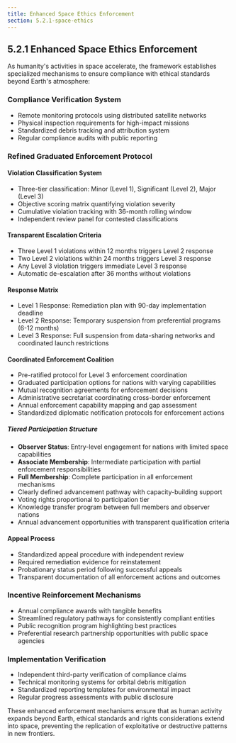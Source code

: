 ```yaml
---
title: Enhanced Space Ethics Enforcement
section: 5.2.1-space-ethics
---
```


## 5.2.1 Enhanced Space Ethics Enforcement

As humanity's activities in space accelerate, the framework establishes specialized mechanisms to ensure compliance with ethical standards beyond Earth's atmosphere:

### Compliance Verification System

- Remote monitoring protocols using distributed satellite networks
- Physical inspection requirements for high-impact missions
- Standardized debris tracking and attribution system
- Regular compliance audits with public reporting

### Refined Graduated Enforcement Protocol

#### Violation Classification System
- Three-tier classification: Minor (Level 1), Significant (Level 2), Major (Level 3)
- Objective scoring matrix quantifying violation severity
- Cumulative violation tracking with 36-month rolling window
- Independent review panel for contested classifications

#### Transparent Escalation Criteria
- Three Level 1 violations within 12 months triggers Level 2 response
- Two Level 2 violations within 24 months triggers Level 3 response
- Any Level 3 violation triggers immediate Level 3 response
- Automatic de-escalation after 36 months without violations

#### Response Matrix
- Level 1 Response: Remediation plan with 90-day implementation deadline
- Level 2 Response: Temporary suspension from preferential programs (6-12 months)
- Level 3 Response: Full suspension from data-sharing networks and coordinated launch restrictions

#### Coordinated Enforcement Coalition
- Pre-ratified protocol for Level 3 enforcement coordination
- Graduated participation options for nations with varying capabilities
- Mutual recognition agreements for enforcement decisions
- Administrative secretariat coordinating cross-border enforcement
- Annual enforcement capability mapping and gap assessment
- Standardized diplomatic notification protocols for enforcement actions

##### Tiered Participation Structure
- **Observer Status**: Entry-level engagement for nations with limited space capabilities
- **Associate Membership**: Intermediate participation with partial enforcement responsibilities
- **Full Membership**: Complete participation in all enforcement mechanisms
- Clearly defined advancement pathway with capacity-building support
- Voting rights proportional to participation tier
- Knowledge transfer program between full members and observer nations
- Annual advancement opportunities with transparent qualification criteria

#### Appeal Process
- Standardized appeal procedure with independent review
- Required remediation evidence for reinstatement
- Probationary status period following successful appeals
- Transparent documentation of all enforcement actions and outcomes

### Incentive Reinforcement Mechanisms
- Annual compliance awards with tangible benefits
- Streamlined regulatory pathways for consistently compliant entities
- Public recognition program highlighting best practices
- Preferential research partnership opportunities with public space agencies

### Implementation Verification
- Independent third-party verification of compliance claims
- Technical monitoring systems for orbital debris mitigation
- Standardized reporting templates for environmental impact
- Regular progress assessments with public disclosure

These enhanced enforcement mechanisms ensure that as human activity expands beyond Earth, ethical standards and rights considerations extend into space, preventing the replication of exploitative or destructive patterns in new frontiers.

